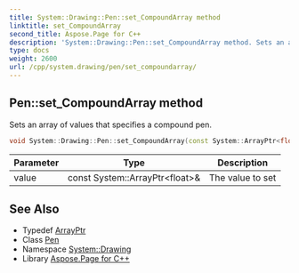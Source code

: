 ```yaml
---
title: System::Drawing::Pen::set_CompoundArray method
linktitle: set_CompoundArray
second_title: Aspose.Page for C++
description: 'System::Drawing::Pen::set_CompoundArray method. Sets an array of values that specifies a compound pen in C++.'
type: docs
weight: 2600
url: /cpp/system.drawing/pen/set_compoundarray/
---
```

## Pen::set_CompoundArray method


Sets an array of values that specifies a compound pen.

```cpp
void System::Drawing::Pen::set_CompoundArray(const System::ArrayPtr<float> &value)
```


| Parameter | Type | Description |
| --- | --- | --- |
| value | const System::ArrayPtr\<float\>\& | The value to set |

## See Also

* Typedef [ArrayPtr](../../../system/arrayptr/)
* Class [Pen](../)
* Namespace [System::Drawing](../../)
* Library [Aspose.Page for C++](../../../)

